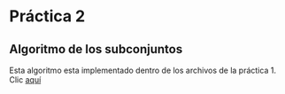 # Práctica 2
## Algoritmo de los subconjuntos

Esta algoritmo esta implementado dentro de los archivos de la práctica 1. Clic [aquí](/Practicas/Practica1)
